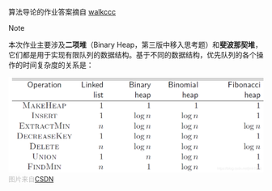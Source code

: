 算法导论的作业答案摘自 [walkccc](https://walkccc.github.io/CLRS/)

> [!NOTE]
> 本次作业主要涉及**二项堆**（Binary Heap，第三版中移入思考题）和**斐波那契堆**，它们都是用于实现有限队列的数据结构。基于不同的数据结构，优先队列的各个操作的时间复杂度的关系是：
> 
> ![](_images/task-14-1.png ':class=image-80')<font size="2" color="#c0c0c0">图片来自[CSDN](https://blog.csdn.net/jmh1996/article/details/83662953)</font>